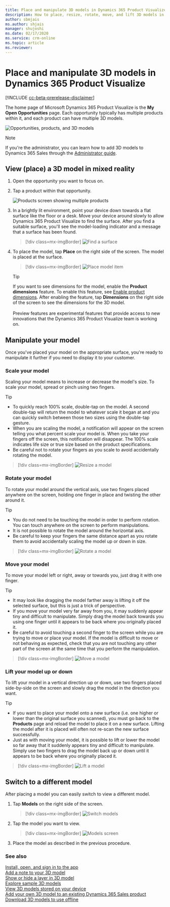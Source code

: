 ```yaml
---
title: Place and manipulate 3D models in Dynamics 365 Product Visualize.
description: How to place, resize, rotate, move, and lift 3D models in Dynamics 365 Product Visualize.
author: sbmjais
ms.author: shjais
manager: shujoshi
ms.date: 02/17/2020
ms.service: crm-online
ms.topic: article
ms.reviewer:
---
```


# Place and manipulate 3D models in Dynamics 365 Product Visualize

[!INCLUDE [cc-beta-prerelease-disclaimer](../includes/cc-beta-prerelease-disclaimer.md)]

The home page of Microsoft Dynamics 365 Product Visualize is the **My Open Opportunities** page. Each opportunity typically has multiple products within it, and each product can have multiple 3D models.

![Opportunities, products, and 3D models](media/manipulating-3D-models.PNG "Opportunities, products, and 3D models")

> [!NOTE]
> If you're the administrator, you can learn how to add 3D models to Dynamics 365 Sales through the [Administrator guide](admin-guide.md).

## View (place) a 3D model in mixed reality 

1.	Open the opportunity you want to focus on.

2.	Tap a product within that opportunity.

    ![Products screen showing multiple products](media/products-screen.PNG "Products screen showing multiple products")
    
3.	In a brightly lit environment, point your device down towards a flat surface like the floor or a desk. Move your device around slowly to allow Dynamics 365 Product Visualize to find the surface. After you find a suitable surface, you'll see the model-loading indicator and a message that a surface has been found.

    > [!div class=mx-imgBorder]
    > ![Find a surface](media/preface-find-surface.png "Find a surface")

4.  To place the model, tap **Place** on the right side of the screen. The model is placed at the surface.

    > [!div class=mx-imgBorder]
    > ![Place model item](media/preface-model-placed.png "Place model item")
    
    > [!TIP]
    > If you want to see dimensions for the model, enable the **Product dimensions** feature. To enable this feature, see [Enable product dimensions](product-dimensions.md). After enabling the feature, tap **Dimensions** on the right side of the screen to see the dimensions for the 3D model.<br><br>Preview features are experimental features that provide access to new innovations that the Dynamics 365 Product Visualize team is working on.  

## Manipulate your model

Once you've placed your model on the appropriate surface, you're ready to manipulate it further if you need to display it to your customer.

### Scale your model

Scaling your model means to increase or decrease the model's size. To scale your model, spread or pinch using two fingers.

> [!TIP]
> - To quickly reach 100% scale, double-tap on the model. A second double-tap will return the model to whatever scale it began at and you can quickly switch between those two sizes using the double-tap gesture.
> - When you are scaling the model, a notification will appear on the screen telling you what percent scale your model is. When you take your fingers off the screen, this notification will disappear. The 100% scale indicates life size or true size based on the product specifications.
> - Be careful not to rotate your fingers as you scale to avoid accidentally rotating the model.

> [!div class=mx-imgBorder]
> ![Resize a model](media/resize.png "Resize a model")

### Rotate your model  

To rotate your model around the vertical axis, use two fingers placed anywhere on the screen, holding one finger in place and twisting the other around it.

> [!TIP]
> - You do not need to be touching the model in order to perform rotation. You can touch anywhere on the screen to perform manipulations.
> - It is not possible to rotate the model around the horizontal axis.
> - Be careful to keep your fingers the same distance apart as you rotate them to avoid accidentally scaling the model up or down in size.

> [!div class=mx-imgBorder]
> ![Rotate a model](media/rotate.png "Rotate a model")

### Move your model

To move your model left or right, away or towards you, just drag it with one finger.

> [!TIP]
> - It may look like dragging the model farther away is lifting it off the selected surface, but this is just a trick of perspective.
> - If you move your model very far away from you, it may suddenly appear tiny and difficult to manipulate. Simply drag the model back towards you using one finger until it appears to be back where you originally placed it.
> - Be careful to avoid touching a second finger to the screen while you are trying to move or place your model. If the model is difficult to move or not behaving as expected, check that you are not touching any other part of the screen at the same time that you perform the manipulation. 

> [!div class=mx-imgBorder]
> ![Move a model](media/move.png "Move a model")

### Lift your model up or down

To lift your model in a vertical direction up or down, use two fingers placed side-by-side on the screen and slowly drag the model in the direction you want.

> [!TIP]
> - If you want to place your model onto a new surface (i.e. one higher or lower than the original surface you scanned), you must go back to the **Products** page and reload the model to place it on a new surface. Lifting the model after it is placed will often not re-scan the new surface successfully.
> - Just as with moving your model, it is possible to lift or lower the model so far away that it suddenly appears tiny and difficult to manipulate. Simply use two fingers to drag the model back up or down until it appears to be back where you originally placed it.

> [!div class=mx-imgBorder]
> ![Lift a model](media/lift.png "Lift a model")

## Switch to a different model

After placing a model you can easily switch to view a different model.

1.	Tap **Models** on the right side of the screen.

    > [!div class=mx-imgBorder]
    > ![Switch models](media/select-models.png "Switch models")
 
2.	Tap the model you want to view.

    > [!div class=mx-imgBorder]
    > ![Models screen](media/3D-models.png "Models screen")
 
3.	Place the model as described in the previous procedure.  

### See also

[Install, open, and sign in to the app](sign-in.md)<br>
[Add a note to your 3D model](add-note.md)<br>
[Show or hide a layer in 3D model](layers.md)<br>
[Explore sample 3D models](explore-samples.md)<br>
[View 3D models stored on your device](browse-models.md)<br>
[Add your own 3D model to an existing Dynamics 365 Sales product](add-model.md)<br>
[Download 3D models to use offline](download-models.md)

